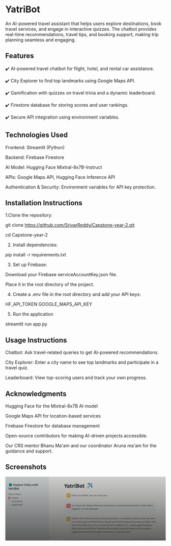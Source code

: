 
# YatriBot 

An AI-powered travel assistant that helps users explore destinations, book travel services, and engage in interactive quizzes. The chatbot provides real-time recommendations, travel tips, and booking support, making trip planning seamless and engaging.


## Features

✔️ AI-powered travel chatbot for flight, hotel, and rental car assistance.

✔️ City Explorer to find top landmarks using Google Maps API.

✔️ Gamification with quizzes on travel trivia and a dynamic leaderboard.

✔️ Firestore database for storing scores and user rankings.

✔️ Secure API integration using environment variables.


## Technologies Used


Frontend: Streamlit (Python)

Backend: Firebase Firestore

AI Model: Hugging Face Mixtral-8x7B-Instruct

APIs: Google Maps API, Hugging Face Inference API

Authentication & Security: Environment variables for API key protection.
## Installation Instructions

1.Clone the repository:

git clone https://github.com/SrivarReddy/Capstone-year-2.git  

cd Capstone-year-2  

2. Install dependencies:

pip install -r requirements.txt  

3. Set up Firebase:

Download your Firebase serviceAccountKey.json file.

Place it in the root directory of the project.

4. Create a .env file in the root directory and add your API keys:

HF_API_TOKEN
GOOGLE_MAPS_API_KEY  

5. Run the application 

streamlit run app.py  

## Usage Instructions

Chatbot: Ask travel-related queries to get AI-powered recommendations.

City Explorer: Enter a city name to see top landmarks and participate in a travel quiz.

Leaderboard: View top-scoring users and track your own progress.
## Acknowledgments

Hugging Face for the Mixtral-8x7B AI model

Google Maps API for location-based services

Firebase Firestore for database management

Open-source contributors for making AI-driven projects accessible.

Our CRS mentor Bhanu Ma'am and our coordinator Aruna ma'am for the guidance and support. 




## Screenshots

![YatraBot](https://github.com/SrivarReddy/Capstone-year-2/blob/ac7a79e461bf9d08126ab7de73cdda7b845882ae/image_2025-03-03_114254813.png)


